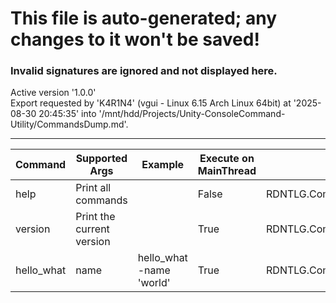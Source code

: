 ﻿# This file is auto-generated; any changes to it won't be saved!
### Invalid signatures are ignored and not displayed here.
Active version '1.0.0'<br>
Export requested by 'K4R1N4' (vgui - Linux 6.15 Arch Linux  64bit) at '2025-08-30 20:45:35' into '/mnt/hdd/Projects/Unity-ConsoleCommand-Utility/CommandsDump.md'.
<hr>
 
| Command | Supported Args | Example | Execute on MainThread | Target Method |
|---------|----------------|---------|-----------------------|---------------|
| help | Print all commands |  | False | RDNTLG.Command.ConsoleCommandSystem.HandleDumpDebugCommand |
| version | Print the current version |  | True | RDNTLG.Command.ConsoleCommandSystem.HandleVersionPrintCommand |
| hello_what | name | hello_what -name 'world' | True | RDNTLG.Command.Sample.HandleHelloWorldCommand |
